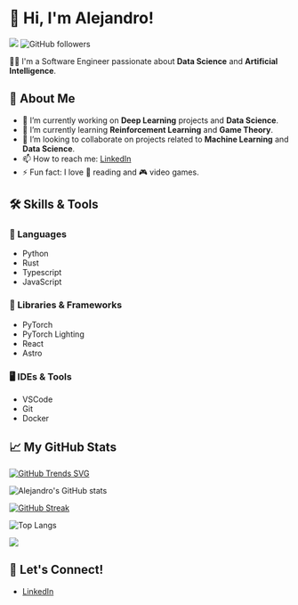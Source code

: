 # 👋 Hi, I'm Alejandro!

![](https://hits.seeyoufarm.com/api/count/incr/badge.svg?url=https%3A%2F%2Fgithub.com%2Falexfdez10101212%2Fhit-counter)
![GitHub followers](https://img.shields.io/github/followers/alexfdez1010?style=social)

👨‍💻 I'm a Software Engineer passionate about **Data Science** and **Artificial Intelligence**.

## 🌟 About Me

- 🔭 I’m currently working on **Deep Learning** projects and **Data Science**.
- 🌱 I’m currently learning **Reinforcement Learning** and **Game Theory**.
- 👯 I’m looking to collaborate on projects related to **Machine Learning** and **Data Science**.
- 📫 How to reach me: [LinkedIn](https://www.linkedin.com/in/alejandro-fernández-camello-0707a41b3/)
- ⚡ Fun fact: I love 📕 reading and 🎮 video games.

## 🛠️ Skills & Tools

### 🔧 Languages

- Python
- Rust
- Typescript
- JavaScript

### 🧰 Libraries & Frameworks

- PyTorch
- PyTorch Lighting
- React
- Astro

### 🖥️ IDEs & Tools

- VSCode
- Git
- Docker

## 📈 My GitHub Stats

[![GitHub Trends SVG](https://api.githubtrends.io/user/svg/alexfdez1010/langs)](https://githubtrends.io)

![Alejandro's GitHub stats](https://github-readme-stats.vercel.app/api?username=alexfdez1010&show_icons=true)

[![GitHub Streak](https://github-readme-streak-stats.herokuapp.com?user=alexfdez1010)](https://git.io/streak-stats)

![Top Langs](https://github-readme-stats.vercel.app/api/top-langs/?username=alexfdez1010)

![](https://github-profile-summary-cards.vercel.app/api/cards/profile-details?username=alexfdez1010)

## 🤝 Let's Connect!

- [LinkedIn](https://www.linkedin.com/in/alejandro-fernández-camello-0707a41b3/)
